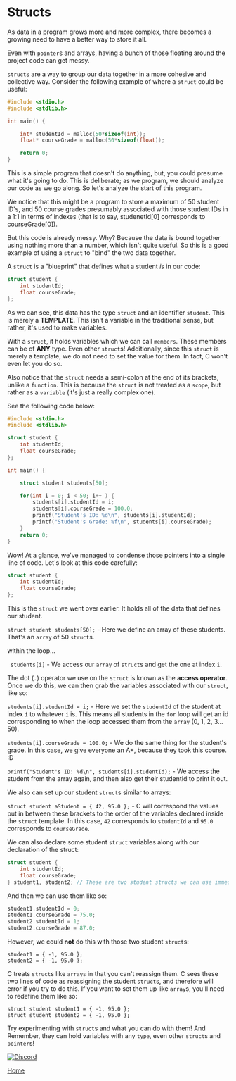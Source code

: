# Structs
As data in a program grows more and more complex, there becomes a growing need to have a better way to store it all.

Even with ``pointer``s and arrays, having a bunch of those floating around the project code can get messy.

``struct``s are a way to group our data together in a more cohesive and collective way. Consider the following example of where a ``struct`` could be useful:
```c
#include <stdio.h>
#include <stdlib.h>

int main() {

    int* studentId = malloc(50*sizeof(int));
    float* courseGrade = malloc(50*sizeof(float));

    return 0;
}
```
This is a simple program that doesn't do anything, but, you could presume what it's going to do. This is deliberate; as we program, we should analyze our code as we go along. So let's analyze the start of this program.

We notice that this might be a program to store a maximum of 50 student ID's, and 50 course grades presumably associated with those student IDs in a 1:1 in terms of indexes (that is to say, studenetId[0] corresponds to courseGrade[0]).

But this code is already messy. Why? Because the data is bound together using nothing more than a number, which isn't quite useful. So this is a good example of using a ``struct`` to "bind" the two data together.

A ``struct`` is a "blueprint" that defines what a student *is* in our code:
```C
struct student {
    int studentId;
    float courseGrade;
};
```
As we can see, this data has the type ``struct`` and an identifier ``student``. This is merely a **TEMPLATE**. This isn't a variable in the traditional sense, but rather, it's used to make variables.

With a ``struct``, it holds variables which we can call ``members``. These members can be of **ANY** type. Even other ``struct``s! Additionally, since this ``struct`` is merely a template, we do not need to set the value for them. In fact, C won't even let you do so.

Also notice that the ``struct`` needs a semi-colon at the end of its brackets, unlike a ``function``. This is because the ``struct`` is not treated as a ``scope``, but rather as a ``variable`` (it's just a really complex one).

See the following code below:
```c
#include <stdio.h>
#include <stdlib.h>

struct student {
    int studentId;
    float courseGrade;
};

int main() {

    struct student students[50];

    for(int i = 0; i < 50; i++ ) {
        students[i].studentId = i;
        students[i].courseGrade = 100.0;
        printf("Student's ID: %d\n", students[i].studentId);
        printf("Student's Grade: %f\n", students[i].courseGrade);
    }
    return 0;
}
```
Wow! At a glance, we've managed to condense those pointers into a single line of code. Let's look at this code carefully:

```c
struct student {
    int studentId;
    float courseGrade;
};
```
This is the ``struct`` we went over earlier. It holds all of the data that defines our student.

``struct student students[50];`` - Here we define an array of these students. That's an ``array`` of 50 ``struct``s.

within the loop...

`` students[i]`` - We access our ``array`` of ``struct``s and get the one at index ``i``.

The dot (``.``) operator we use on the ``struct`` is known as the **access operator**. Once we do this, we can then grab the variables associated with our ``struct``, like so:

``students[i].studentId = i;`` - Here we set the ``studentId`` of the student at index ``i`` to whatever ``i`` is. This means all students in the ``for`` loop will get an id corresponding to when the loop accessed them from the ``array`` (0, 1, 2, 3... 50).

``students[i].courseGrade = 100.0;`` - We do the same thing for the student's grade. In this case, we give everyone an A+, because they took this course. :D

``printf("Student's ID: %d\n", students[i].studentId);`` - We access the student from the array again, and then also get their studentId to print it out.

We also can set up our student ``struct``s similar to arrays:

``struct student aStudent = { 42, 95.0 };`` - C will correspond the values put in between these brackets to the order of the variables declared inside the ``struct`` template. In this case, ``42`` corresponds to ``studentId`` and ``95.0`` corresponds to ``courseGrade``.

We can also declare some student ``struct`` variables along with our declaration of the struct:
```c
struct student {
    int studentId;
    float courseGrade;
} student1, student2; // These are two student structs we can use immediately.
```

And then we can use them like so:
```c
student1.studentId = 0;
student1.courseGrade = 75.0;
student2.studentId = 1;
student2.courseGrade = 87.0;
```

However, we could **not** do this with those two student ``struct``s:
```
student1 = { -1, 95.0 };
student2 = { -1, 95.0 };
```
C treats ``struct``s like ``arrays`` in that you can't reassign them. C sees these two lines of code as reassigning the student ``struct``s, and therefore will error if you try to do this. If you want to set them up like ``array``s, you'll need to redefine them like so:
```
struct student student1 = { -1, 95.0 };
struct student student2 = { -1, 95.0 };
```
Try experimenting with ``struct``s and what you can do with them! And Remember, they can hold variables with any ``type``, even other ``struct``s and ``pointer``s!


[![Discord](https://img.shields.io/discord/609993365832073217?color=7289da&label=discord)](https://discord.gg/Sw3npy4)

[Home](https://bvanseg.github.io)